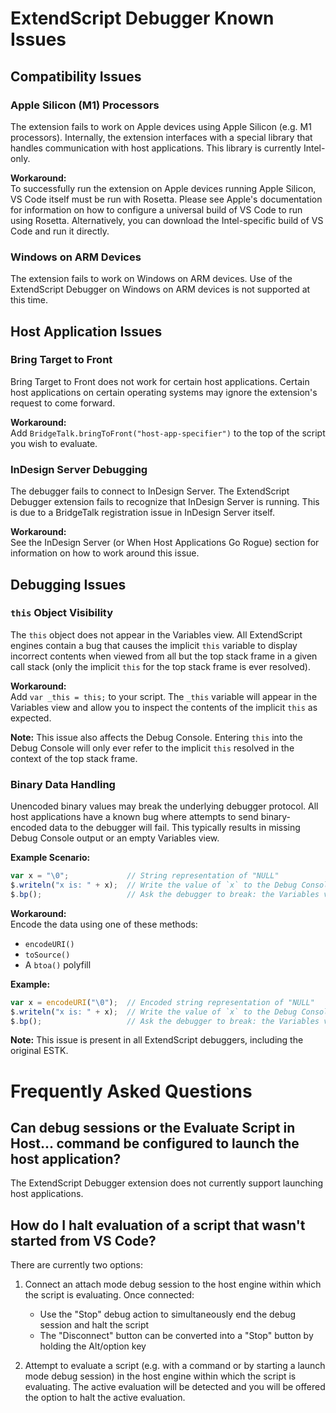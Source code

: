 # ExtendScript Debugger Known Issues

## Compatibility Issues

### Apple Silicon (M1) Processors
The extension fails to work on Apple devices using Apple Silicon (e.g. M1 processors). Internally, the extension interfaces with a special library that handles communication with host applications. This library is currently Intel-only.

**Workaround:**  
To successfully run the extension on Apple devices running Apple Silicon, VS Code itself must be run with Rosetta. Please see Apple's documentation for information on how to configure a universal build of VS Code to run using Rosetta. Alternatively, you can download the Intel-specific build of VS Code and run it directly.

### Windows on ARM Devices
The extension fails to work on Windows on ARM devices. Use of the ExtendScript Debugger on Windows on ARM devices is not supported at this time.

## Host Application Issues

### Bring Target to Front
Bring Target to Front does not work for certain host applications. Certain host applications on certain operating systems may ignore the extension's request to come forward.

**Workaround:**  
Add `BridgeTalk.bringToFront("host-app-specifier")` to the top of the script you wish to evaluate.

### InDesign Server Debugging
The debugger fails to connect to InDesign Server. The ExtendScript Debugger extension fails to recognize that InDesign Server is running. This is due to a BridgeTalk registration issue in InDesign Server itself.

**Workaround:**  
See the InDesign Server (or When Host Applications Go Rogue) section for information on how to work around this issue.

## Debugging Issues

### `this` Object Visibility
The `this` object does not appear in the Variables view. All ExtendScript engines contain a bug that causes the implicit `this` variable to display incorrect contents when viewed from all but the top stack frame in a given call stack (only the implicit `this` for the top stack frame is ever resolved).

**Workaround:**  
Add `var _this = this;` to your script. The `_this` variable will appear in the Variables view and allow you to inspect the contents of the implicit `this` as expected.

**Note:** This issue also affects the Debug Console. Entering `this` into the Debug Console will only ever refer to the implicit `this` resolved in the context of the top stack frame.

### Binary Data Handling
Unencoded binary values may break the underlying debugger protocol. All host applications have a known bug where attempts to send binary-encoded data to the debugger will fail. This typically results in missing Debug Console output or an empty Variables view.

**Example Scenario:**
```javascript
var x = "\0";             // String representation of "NULL"
$.writeln("x is: " + x);  // Write the value of `x` to the Debug Console: does nothing
$.bp();                   // Ask the debugger to break: the Variables view will show an error
```

**Workaround:**  
Encode the data using one of these methods:
- `encodeURI()`
- `toSource()`
- A `btoa()` polyfill

**Example:**
```javascript
var x = encodeURI("\0");  // Encoded string representation of "NULL"
$.writeln("x is: " + x);  // Write the value of `x` to the Debug Console: prints "x is: %00"
$.bp();                   // Ask the debugger to break: the Variables view works as expected
```

**Note:** This issue is present in all ExtendScript debuggers, including the original ESTK.

# Frequently Asked Questions

## Can debug sessions or the Evaluate Script in Host... command be configured to launch the host application?
The ExtendScript Debugger extension does not currently support launching host applications.

## How do I halt evaluation of a script that wasn't started from VS Code?
There are currently two options:

1. Connect an attach mode debug session to the host engine within which the script is evaluating. Once connected:
   - Use the "Stop" debug action to simultaneously end the debug session and halt the script
   - The "Disconnect" button can be converted into a "Stop" button by holding the Alt/option key

2. Attempt to evaluate a script (e.g. with a command or by starting a launch mode debug session) in the host engine within which the script is evaluating. The active evaluation will be detected and you will be offered the option to halt the active evaluation.

